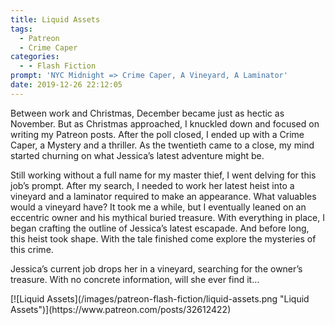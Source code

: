 ```yaml
---
title: Liquid Assets
tags:
  - Patreon
  - Crime Caper
categories:
  - - Flash Fiction
prompt: 'NYC Midnight => Crime Caper, A Vineyard, A Laminator'
date: 2019-12-26 22:12:05
---
```


Between work and Christmas, December became just as hectic as November. But as Christmas approached, I knuckled down and focused on writing my Patreon posts. After the poll closed, I ended up with a Crime Caper, a Mystery and a thriller. As the twentieth came to a close, my mind started churning on what Jessica’s latest adventure might be.<!-- more -->

Still working without a full name for my master thief, I went delving for this job’s prompt. After my search, I needed to work her latest heist into a vineyard and a laminator required to make an appearance. What valuables would a vineyard have? It took me a while, but I eventually leaned on an eccentric owner and his mythical buried treasure. With everything in place, I began crafting the outline of Jessica’s latest escapade. And before long, this heist took shape. With the tale finished come explore the mysteries of this crime.

Jessica’s current job drops her in a vineyard, searching for the owner’s treasure. With no concrete information, will she ever find it…

<div class="center">[![Liquid Assets](/images/patreon-flash-fiction/liquid-assets.png "Liquid Assets")](https://www.patreon.com/posts/32612422)</div>